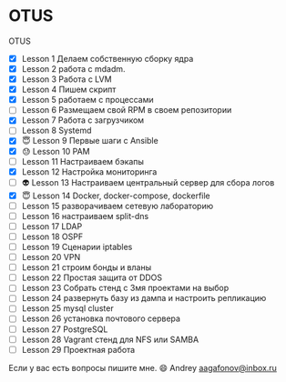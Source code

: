 # OTUS
OTUS

- [x] Lesson 1 Делаем собственную сборку ядра
- [X] Lesson 2 работа с mdadm.
- [X] Lesson 3 Работа с LVM
- [X] Lesson 4 Пишем скрипт
- [X] Lesson 5 работаем с процессами
- [ ] Lesson 6 Размещаем свой RPM в своем репозитории
- [X] Lesson 7 Работа с загрузчиком
- [ ] Lesson 8 Systemd
- [X] :innocent: Lesson 9 Первые шаги с Ansible
- [X] :sweat: Lesson 10 PAM
- [ ] Lesson 11 Настраиваем бэкапы
- [X] Lesson 12 Настройка мониторинга
- [ ] :alien: Lesson 13 Настраиваем центральный сервер для сбора логов
- [X] :innocent: Lesson 14 Docker, docker-compose, dockerfile
- [ ] Lesson 15 разворачиваем сетевую лабораторию
- [ ] Lesson 16 настраиваем split-dns
- [ ] Lesson 17 LDAP
- [ ] Lesson 18 OSPF
- [ ] Lesson 19 Сценарии iptables
- [ ] Lesson 20 VPN
- [ ] Lesson 21 строим бонды и вланы
- [ ] Lesson 22 Простая защита от DDOS
- [ ] Lesson 23 Собрать стенд с 3мя проектами на выбор
- [ ] Lesson 24 развернуть базу из дампа и настроить репликацию
- [ ] Lesson 25 mysql cluster
- [ ] Lesson 26 установка почтового сервера
- [ ] Lesson 27 PostgreSQL
- [ ] Lesson 28 Vagrant стенд для NFS или SAMBA
- [ ] Lesson 29 Проектная работа

Если у вас есть вопросы пишите мне. :smile:
Andrey
aagafonov@inbox.ru
